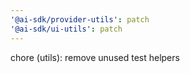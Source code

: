 ```yaml
---
'@ai-sdk/provider-utils': patch
'@ai-sdk/ui-utils': patch
---
```


chore (utils): remove unused test helpers
